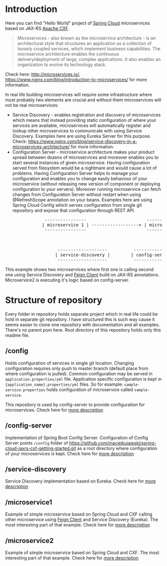 # Introduction

Here you can find "Hello World" project of [Spring Cloud](http://projects.spring.io/spring-cloud/) microservices based on JAX-RS [Apache CXF](http://cxf.apache.org/).

> Microservices - also known as the microservice architecture - is an architectural style that structures an application as a collection of loosely coupled services, which implement business capabilities. The microservice architecture enables the continuous delivery/deployment of large, complex applications. It also enables an organization to evolve its technology stack.

Check here: http://microservices.io/, https://www.nginx.com/blog/introduction-to-microservices/ for more information.

In real life building microservices will require some infrastructure where most probably two elements are crucial and without them microservices will not be real microservices:

* Service Discovery - enables registration and discovery of microservices which means that instead providing static configuration of where your services are available, microservices will automatically register and lookup other microservices to communicate with using Service Discovery. Examples here are using Eureka Server for this purpose. Check: https://www.nginx.com/blog/service-discovery-in-a-microservices-architecture/ for more information.
* Configuration Server - microservice architecture makes your product spread between dozens of microservices and moreover enables you to start several instances of given microservice. Having configuration served from filesystem would be a nightmare and would cause a lot of problems. Having Configuration Server helps to manage your configuration and enables you to change easily behaviour of your microservice (without releasing new version of component or deploying configuration to your servers). Moreover running microservice can fetch changes from Configuration Server without restart when using @RefreshScope annotation on your beans. Examples here are using Spring Cloud Config which serves configuration from single git repository and expose that configuration through REST API.

<pre>
               ----------------                       ----------------
              | microservice 1 | ------------------> | microservice 2 |
               ----------------                       ----------------



                    -------------------          ---------------    
                   | service-discovery |        | config-server |
                    -------------------          ---------------                       
</pre>

This example shows two microservices where first one is calling second one using Service Discovery and [Feign Client](https://cloud.spring.io/spring-cloud-netflix/multi/multi_spring-cloud-feign.html) build on JAX-RS annotations. Microservice2 is executing it's logic based on config-server.

# Structure of repository

Every folder in repository holds separate project which in real life could be hold in separate git repository. I have structured this is such way cause it 
seems easier to clone one repository with documentation and all examples. There's no parent pom here. Root directory of this repository holds only this readme file.

## /config

Holds configuration of services in single git location. Changing configuration requires only push to master branch (default place from where configuration is pulled). Common configuration may be served in `application.properties/yml` file. Application specific configuration is kept in `{application_name}.properties/yml` files. So for example: `sample-service.properties` holds configuration of microservice called `sample-service`.

This repository is used by config-server to provide configuration for microservices. Check here for [more description](./config/README.md)

## /config-server

Implementation of Spring Boot Config Server. Configuration of Config Server points `/config` folder of https://github.com/maciejkujawski/spring-cloud-jaxrs-cxf-getting-started.git as a root directory where configuration of your microservices is kept. Check here for [more description](./config-server/)

## /service-discovery

Service Discovery implementation based on Eureka. Check here for [more description](./service-discovery/)

## /microservice1

Example of simple microservice based on Spring Cloud and CXF calling other microservice using [Feign Client](https://cloud.spring.io/spring-cloud-netflix/multi/multi_spring-cloud-feign.html) and Service Discovery (Eureka). The most interesting part of that example. Check here for [more description](./microservice1/)

## /microservice2

Example of simple microservice based on Spring Cloud and CXF. The most interesting part of that example. Check here for [more description](./microservice2/)
